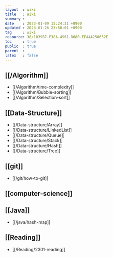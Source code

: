 ```yaml
---
layout  : wiki
title   : Wiki
summary : 
date    : 2023-01-09 15:24:31 +0900
updated : 2023-01-26 23:50:01 +0900
tag     : wiki
resource: 38/1839B7-F38A-4961-B680-EEA4A250632E
toc     : true
public  : true
parent  : 
latex   : false
---
```


## [[/Algorithm]]
* [[/Algorithm/time-complexity]]
* [[/Algorithm/Bubble-sorting]]
* [[/Algorithm/Selection-sort]]

## [[Data-Structure]]
* [[/Data-structure/Array]]
* [[/Data-structure/LinkedList]]
* [[/Data-structure/Queue]]
* [[/Data-structure/Stack]]
* [[/Data-structure/Hash]]
* [[/Data-structure/Tree]]

## [[git]]
* [[/git/how-to-git]]

## [[computer-science]]

## [[Java]]
* [[/java/hash-map]]

## [[Reading]]
* [[/Reading/2301-reading]]
